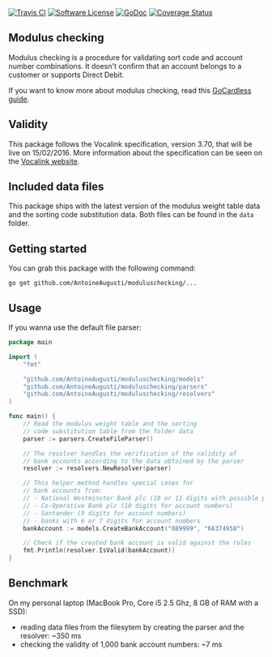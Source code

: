 [![Travis CI](https://img.shields.io/travis/AntoineAugusti/moduluschecking/master.svg?style=flat-square)](https://travis-ci.org/AntoineAugusti/moduluschecking)
[![Software License](https://img.shields.io/badge/License-MIT-orange.svg?style=flat-square)](https://github.com/AntoineAugusti/moduluschecking/LICENSE.md)
[![GoDoc](https://img.shields.io/badge/godoc-reference-blue.svg?style=flat-square)](https://godoc.org/github.com/AntoineAugusti/moduluschecking)
[![Coverage Status](http://codecov.io/github/AntoineAugusti/moduluschecking/coverage.svg?branch=master)](http://codecov.io/github/AntoineAugusti/moduluschecking?branch=master)

## Modulus checking
Modulus checking is a procedure for validating sort code and account number combinations. It doesn't confirm that an account belongs to a customer or supports Direct Debit.

If you want to know more about modulus checking, read this [GoCardless guide](https://gocardless.com/guides/posts/modulus-checking/).

## Validity
This package follows the Vocalink specification, version 3.70, that will be live on 15/02/2016. More information about the specification can be seen on the [Vocalink website](https://www.vocalink.com/customer-support/modulus-checking).

## Included data files
This package ships with the latest version of the modulus weight table data and the sorting code substitution data. Both files can be found in the `data` folder.

## Getting started
You can grab this package with the following command:
```
go get github.com/AntoineAugusti/moduluschecking/...
```

## Usage
If you wanna use the default file parser:
```go
package main

import (
    "fmt"

    "github.com/AntoineAugusti/moduluschecking/models"
    "github.com/AntoineAugusti/moduluschecking/parsers"
    "github.com/AntoineAugusti/moduluschecking/resolvers"
)

func main() {
    // Read the modulus weight table and the sorting
    // code substitution table from the folder data
    parser := parsers.CreateFileParser()

    // The resolver handles the verification of the validity of
    // bank accounts according to the data obtained by the parser
    resolver := resolvers.NewResolver(parser)

    // This helper method handles special cases for
    // bank accounts from:
    // - National Westminster Bank plc (10 or 11 digits with possible presence of dashes, for account numbers)
    // - Co-Operative Bank plc (10 digits for account numbers)
    // - Santander (9 digits for account numbers)
    // - banks with 6 or 7 digits for account numbers
    bankAccount := models.CreateBankAccount("089999", "66374958")

    // Check if the created bank account is valid against the rules
    fmt.Println(resolver.IsValid(bankAccount))
}
```

## Benchmark
On my personal laptop (MacBook Pro, Core i5 2.5 Ghz, 8 GB of RAM with a SSD):
- reading data files from the filesytem by creating the parser and the resolver: ~350 ms
- checking the validity of 1,000 bank account numbers: ~7 ms
